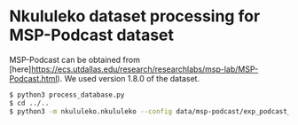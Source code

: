 # Nkululeko dataset processing for MSP-Podcast dataset

MSP-Podcast can be obtained from [here]https://ecs.utdallas.edu/research/researchlabs/msp-lab/MSP-Podcast.html).
We used version 1.8.0 of the dataset.

```bash
$ python3 process_database.py
$ cd ../..
$ python3 -m nkululeko.nkululeko --config data/msp-podcast/exp_podcast_audmodel_xgb.ini
```